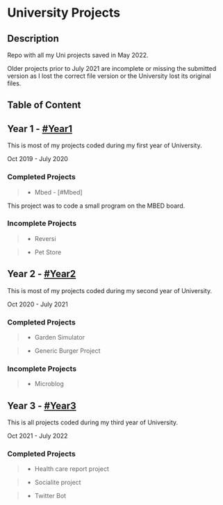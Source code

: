 # University Projects

## Description

Repo with all my Uni projects saved in May 2022.

Older projects prior to July 2021 are incomplete or missing the submitted version as I lost the correct file version or the University lost its original files.

## Table of Content

## Year 1 - [ #Year1](https://github.com/raphtolentino/University-Projects/tree/main/Year1_Folder)

This is most of my projects coded during my first year of University.

Oct 2019 - July 2020

### Completed Projects

>- Mbed - [#Mbed]

This project was to code a small program on the MBED board.

### Incomplete Projects

> - Reversi 

> - Pet Store

## Year 2 - [ #Year2](https://github.com/raphtolentino/University-Projects/tree/main/Year2_Folder)

This is most of my projects coded during my second year of University.

Oct 2020 - July 2021

### Completed Projects

>- Garden Simulator

>- Generic Burger Project 

### Incomplete Projects

> - Microblog

## Year 3 - [ #Year3](https://github.com/raphtolentino/University-Projects/tree/main/Year3_Folder)

This is all projects coded during my third year of University.

Oct 2021 - July 2022

### Completed Projects

>- Health care report project

>- Socialite project

> - Twitter Bot
